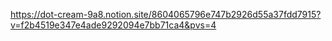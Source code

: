 https://dot-cream-9a8.notion.site/8604065796e747b2926d55a37fdd7915?v=f2b4519e347e4ade9292094e7bb71ca4&pvs=4
